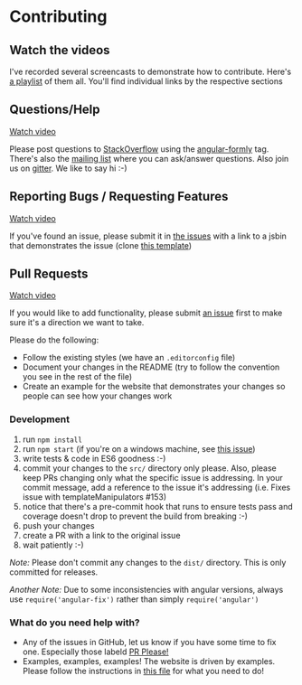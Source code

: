 # Contributing

## Watch the videos

I've recorded several screencasts to demonstrate how to contribute.
Here's [a playlist](https://www.youtube.com/playlist?list=PLV5CVI1eNcJi7lVVIuNyRhEuck1Z007BH) of them all. You'll find
individual links by the respective sections

## Questions/Help

[Watch video](https://www.youtube.com/watch?v=NXqFiSeBE-M&list=PLV5CVI1eNcJi7lVVIuNyRhEuck1Z007BH&index=2)

Please post questions to [StackOverflow](http://stackoverflow.com/) using the
[angular-formly](http://stackoverflow.com/tags/angular-formly/info) tag. There's also the
[mailing list](https://groups.io/org/groupsio/formly-js) where you can ask/answer questions. Also join us on
[gitter](https://gitter.im/formly-js/angular-formly). We like to say hi :-)

## Reporting Bugs / Requesting Features

[Watch video](https://www.youtube.com/watch?v=Kw9fVgc3Tzk&index=6&list=PLV5CVI1eNcJi7lVVIuNyRhEuck1Z007BH)

If you've found an issue, please submit it in [the issues](https://github.com/formly-js/angular-formly/issues)
with a link to a jsbin that demonstrates the issue (clone [this template](http://jsbin.com/biqesi/edit))

## Pull Requests

[Watch video](https://www.youtube.com/watch?v=QOchwBm9W-g&list=PLV5CVI1eNcJi7lVVIuNyRhEuck1Z007BH&index=1)

If you would like to add functionality, please submit [an issue](https://github.com/formly-js/angular-formly/issues)
first to make sure it's a direction we want to take.

Please do the following:
* Follow the existing styles (we have an `.editorconfig` file)
* Document your changes in the README (try to follow the convention you see in the rest of the file)
* Create an example for the website that demonstrates your changes so people can see how your changes work

### Development

1. run `npm install`
2. run `npm start` (if you're on a windows machine, see [this issue](https://github.com/formly-js/angular-formly/issues/305))
3. write tests & code in ES6 goodness :-)
4. commit your changes to the `src/` directory only please. Also, please keep PRs changing only what the specific issue is addressing. In your commit message, add a reference to the issue it's addressing (i.e. Fixes issue with templateManipulators #153)
5. notice that there's a pre-commit hook that runs to ensure tests pass and coverage doesn't drop to prevent the build from breaking :-)
6. push your changes
7. create a PR with a link to the original issue
8. wait patiently :-)

*Note:* Please don't commit any changes to the `dist/` directory. This is only committed for releases.

*Another Note:* Due to some inconsistencies with angular versions, always use `require('angular-fix')` rather than simply `require('angular')`

### What do you need help with?

* Any of the issues in GitHub, let us know if you have some time to fix one. Especially those labeld [PR Please!](https://github.com/formly-js/angular-formly/labels/PRs%20please%21)
* Examples, examples, examples! The website is driven by examples. Please follow the instructions in [this file](https://github.com/formly-js/angular-formly/edit/master/demo/app/states/root/components/data/examples.js) for what you need to do!
